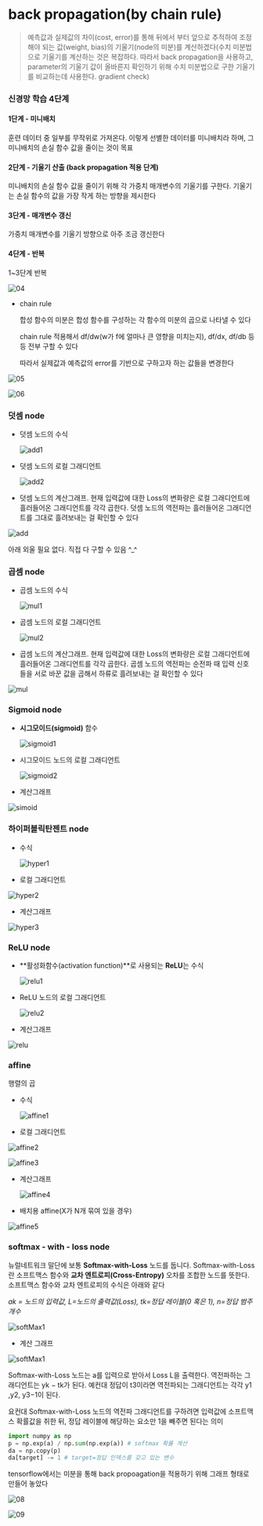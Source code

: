 # back propagation(by chain rule)

> 예측값과 실제값의 차이(cost, error)를 통해 뒤에서 부터 앞으로 추적하여 조정해야 되는 값(weight, bias)의 기울기(node의 미분)를 계산하겠다(수치 미분법으로 기울기를 계산하는 것은 복잡하다. 따라서 back propagation을 사용하고, parameter의 기울기 값이 올바른지 확인하기 위해 수치 미분법으로 구한 기울기를 비교하는데 사용한다. gradient check)



### 신경망 학습 4단계

#### 1단계 - 미니배치

훈련 데이터 중 일부를 무작위로 가져온다. 이렇게 선별한 데이터를 미니배치라 하며, 그 미니배치의 손실 함수 값을 줄이는 것이 목표

#### 2단계 - 기울기 산출 (back propagation 적용 단계)

미니배치의 손실 함수 값을 줄이기 위해 각 가중치 매개변수의 기울기를 구한다. 기울기는 손실 함수의 값을 가장 작게 하는 방향을 제시한다

#### 3단계 - 매개변수 갱신

가중치 매개변수를 기울기 방향으로 아주 조금 갱신한다

#### 4단계 - 반복

1~3단계 반복







![04](./04.jpg)



* chain rule

  합성 함수의 미분은 합성 함수를 구성하는 각 함수의 미분의 곱으로 나타낼 수 있다

  chain rule 적용해서 df/dw(w가 f에 얼마나 큰 영향을 미치는지), df/dx, df/db 등등 전부 구할 수 있다

  따라서 실제값과 예측값의 error를 기반으로 구하고자 하는 값들을 변경한다






![05](./05.jpg)



![06](./06.jpg)





### 덧셈 node

- 덧셈 노드의 수식

  ![add1](./add1.jpg)

- 덧셈 노드의 로컬 그래디언트

  ![add2](./add2.jpg)

- 덧셈 노드의 계산그래프. 현재 입력값에 대한 Loss의 변화량은 로컬 그래디언트에 흘러들어온 그래디언트를 각각 곱한다. 덧셈 노드의 역전파는 흘러들어온 그래디언트를 그대로 흘려보내는 걸 확인할 수 있다



![add](./addNode.png)



아래 외울 필요 없다. 직접 다 구할 수 있음 ^_^

### 곱셈 node

- 곱셈 노드의 수식

  ![mul1](./mul1.jpg)

- 곱셈 노드의 로컬 그래디언트

  ![mul2](./mul2.jpg)

- 곱셈 노드의 계산그래프. 현재 입력값에 대한 Loss의 변화량은 로컬 그래디언트에 흘러들어온 그래디언트를 각각 곱한다. 곱셈 노드의 역전파는 순전파 때 입력 신호들을 서로 바꾼 값을 곱해서 하류로 흘려보내는 걸 확인할 수 있다





![mul](./mulNode.png)





### Sigmoid node

- **시그모이드(sigmoid)** 함수

  ![sigmoid1](./sigmoid1.jpg)

- 시그모이드 노드의 로컬 그래디언트

  ![sigmoid2](./sigmoid2.jpg)

- 계산그래프

![simoid](./sigmoid.png)





### 하이퍼볼릭탄젠트 node

* 수식

  ![hyper1](./hyper1.jpg)

* 로컬 그래디언트

![hyper2](./hyper2.jpg)

* 계산그래프

![hyper3](./hyper3.jpg)



### ReLU node

* **활성화함수(activation function)**로 사용되는 **ReLU**는 수식

  ![relu1](./relu1.jpg)

* ReLU 노드의 로컬 그래디언트

  ![relu2](./relu2.jpg)

* 계산그래프



![relu](./relu.png)





### affine

행렬의 곱



* 수식

  ![affine1](./affine1.jpg)

* 로컬 그래디언트

![affine2](./affine2.jpg)



![affine3](./affine3.jpg)



* 계산그래프

  ![affine4](./affine4.jpg)



* 배치용 affine(X가 N개 묶여 있을 경우)



![affine5](./affine5.jpg)





### softmax - with - loss node

뉴럴네트워크 말단에 보통 **Softmax-with-Loss** 노드를 둡니다. Softmax-with-Loss란 소프트맥스 함수와 **교차 엔트로피(Cross-Entropy)** 오차를 조합한 노드를 뜻한다. 소프트맥스 함수와 교차 엔트로피의 수식은 아래와 같다

*ak = 노드의 입력값, L=노드의 출력값(Loss), tk=정답 레이블(0 혹은 1), n=정답 범주 개수*

![softMax1](./softMax.jpg)



* 계산 그래프

![softMax1](./softMax.png)





Softmax-with-Loss 노드는 a를 입력으로 받아서 Loss L을 출력한다. 역전파하는 그래디언트는 yk − tk가 된다. 예컨대 정답이 t3이라면 역전파되는 그래디언트는 각각 y1 ,y2, y3−1이 된다.

요컨대 Softmax-with-Loss 노드의 역전파 그래디언트를 구하려면 입력값에 소프트맥스 확률값을 취한 뒤, 정답 레이블에 해당하는 요소만 1을 빼주면 된다는 의미



```python
import numpy as np
p = np.exp(a) / np.sum(np.exp(a)) # softmax 확률 계산
da = np.copy(p)
da[target] -= 1 # target=정답 인덱스를 갖고 있는 변수
```





tensorflow에서는 미분을 통해 back propoagation을 적용하기 위해 그래프 형태로 만들어 놓았다



![08](./08.jpg)





![09](./09.jpg)